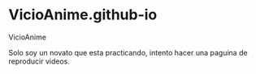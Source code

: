 # VicioAnime.github-io
VicioAnime

Solo soy un novato que esta practicando, intento hacer una paguina de reproducir videos.
